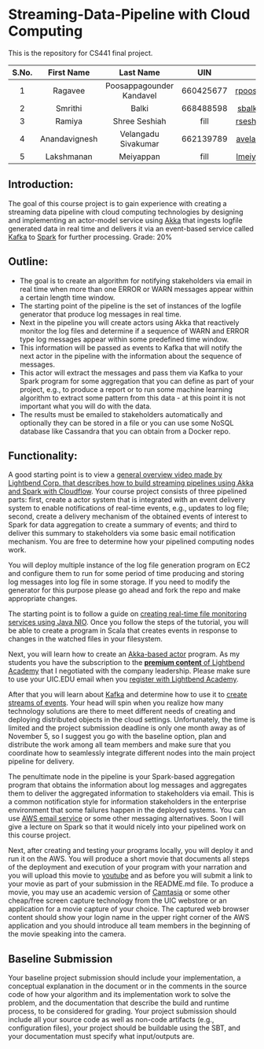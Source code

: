 # Streaming-Data-Pipeline with Cloud Computing

This is the repository for CS441 final project.

| S.No. | First Name | Last Name | UIN | Email |
| :---: | :---: | :---: | :---: | :---: |
|1 | Ragavee | Poosappagounder Kandavel | 660425677 | rpoosa2@uic.edu |
|2 | Smrithi | Balki | 668488598 | sbalki3@uic.edu |
|3 | Ramiya | Shree Seshiah | fill | rsesha3@uic.edu |
|4 | Anandavignesh | Velangadu Sivakumar | 662139789 | avelan2@uic.edu |
|5 | Lakshmanan | Meiyappan | fill | lmeiya2@uic.edu |

## Introduction:
The goal of this course project is to gain experience with creating a streaming data pipeline with cloud computing technologies by designing and implementing an actor-model service using [Akka](https://akka.io/) that ingests logfile generated data in real time and delivers it via an event-based service called [Kafka](https://kafka.apache.org/) to [Spark](https://spark.apache.org/) for further processing. 
Grade: 20%

## Outline:

* The goal is to create an algorithm for notifying stakeholders via email in real time when more than one ERROR or WARN messages appear within a certain length time window.
* The starting point of the pipeline is the set of instances of the logfile generator that produce log messages in real time. 
* Next in the pipeline you will create actors using Akka that reactively monitor the log files and determine if a sequence of WARN and ERROR type log messages appear within some predefined time window. 
* This information will be passed as events to Kafka that will notify the next actor in the pipeline with the information about the sequence of messages. 
* This actor will extract the messages and pass them via Kafka to your Spark program for some aggregation that you can define as part of your project, e.g., to produce a report or to run some machine learning algorithm to extract some pattern from this data - at this point it is not important what you will do with the data.
* The results must be emailed to stakeholders automatically and optionally they can be stored in a file or you can use some NoSQL database like Cassandra that you can obtain from a Docker repo. 

## Functionality:

A good starting point is to view a [general overview video made by Lightbend Corp. that describes how to build streaming pipelines using Akka and Spark with Cloudflow](https://www.youtube.com/watch?v=MaXCx0fy0xU). Your course project consists of three pipelined parts: first, create a actor system that is integrated with an event delivery system to enable notifications of real-time events, e.g., updates to log file; second, create a delivery mechanism of the obtained events of interest to Spark for data aggregation to create a summary of events; and third to deliver this summary to stakeholders via some basic email notification mechanism. You are free to determine how your pipelined computing nodes work.

You will deploy multiple instance of the log file generation program on EC2 and configure them to run for some period of time producing and storing log messages into log file in some storage. If you need to modify the generator for this purpose please go ahead and fork the repo and make appropriate changes. 

The starting point is to follow a guide on [creating real-time file monitoring services using Java NIO](https://dzone.com/articles/listening-to-fileevents-with-java-nio). Once you follow the steps of the tutorial, you will be able to create a program in Scala that creates events in response to changes in the watched files in your filesystem.

Next, you will learn how to create an [Akka-based actor](https://doc.akka.io/docs/akka/current/index.html?language=scala) program. As my students you have the subscription to the [**premium content** of Lightbend Academy](https://academy.lightbend.com/courses?search_query=FILTER_TYPE_PREMIUM) that I negotiated with the company leadership. Please make sure to use your UIC.EDU email when you [register with Lightbend Academy](https://www.lightbend.com/account/register).

After that you will learn about [Kafka](https://kafka.apache.org/quickstart) and determine how to use it to [create streams of events](https://www.youtube.com/watch?v=MYTFPTtOoLs). Your head will spin when you realize how many technology solutions are there to meet different needs of creating and deploying distributed objects in the cloud settings. Unfortunately, the time is limited and the project submission deadline is only one month away as of November 5, so I suggest you go with the baseline option, plan and distribute the work among all team members and make sure that you coordinate how to seamlessly integrate different nodes into the main project pipeline for delivery.

The penultimate node in the pipeline is your Spark-based aggregation program that obtains the information about log messages and aggregates them to deliver the aggregated information to stakeholders via email. This is a common notification style for information stakeholders in the enterprise environment that some failures happen in the deployed systems. You can use [AWS email service](https://aws.amazon.com/ses/) or some other messaging alternatives. Soon I will give a lecture on Spark so that it would nicely into your pipelined work on this course project.

Next, after creating and testing your programs locally, you will deploy it and run it on the AWS. You will produce a short movie that documents all steps of the deployment and execution of your program with your narration and you will upload this movie to [youtube](http://www.youtube.com) and as before you will submit a link to your movie as part of your submission in the README.md file. To produce a movie, you may use an academic version of [Camtasia](https://www.techsmith.com/video-editor.html) or some other cheap/free screen capture technology from the UIC webstore or an application for a movie capture of your choice. The captured web browser content should show your login name in the upper right corner of the AWS application and you should introduce all team members in the beginning of the movie speaking into the camera.

## Baseline Submission

Your baseline project submission should include your implementation, a conceptual explanation in the document or in the comments in the source code of how your algorithm and its implementation work to solve the problem, and the documentation that describe the build and runtime process, to be considered for grading. Your project submission should include all your source code as well as non-code artifacts (e.g., configuration files), your project should be buildable using the SBT, and your documentation must specify what input/outputs are.
